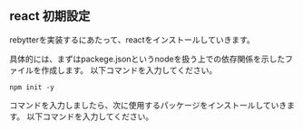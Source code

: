## react 初期設定

rebytterを実装するにあたって、reactをインストールしていきます。

具体的には、まずはpackege.jsonというnodeを扱う上での依存関係を示したファイルを作成します。
以下コマンドを入力してください。
```
npm init -y
```
コマンドを入力しましたら、次に使用するパッケージをインストールしていきます。
以下コマンドを入力してください。
```
```

